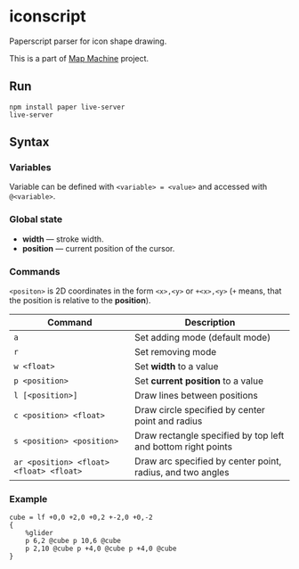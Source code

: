 # iconscript

Paperscript parser for icon shape drawing.

This is a part of [Map Machine](https://github.com/enzet/map-machine) project.

## Run

```shell
npm install paper live-server
live-server
```

## Syntax

### Variables

Variable can be defined with `<variable> = <value>` and accessed with
`@<variable>`.

### Global state

  - __width__ — stroke width.
  - __position__ — current position of the cursor.

### Commands

`<positon>` is 2D coordinates in the form `<x>,<y>` or `+<x>,<y>` (`+` means,
that the position is relative to the __position__).

| Command | Description |
|---|---|
| `a` | Set adding mode (default mode) |
| `r` | Set removing mode |
| `w <float>` | Set __width__ to a value |
| `p <position>` | Set __current position__ to a value |
| `l [<position>]` | Draw lines between positions |
| `c <position> <float>` | Draw circle specified by center point and radius |
| `s <position> <position>` | Draw rectangle specified by top left and bottom right points |
| `ar <position> <float> <float> <float>` | Draw arc specified by center point, radius, and two angles |

### Example

```
cube = lf +0,0 +2,0 +0,2 +-2,0 +0,-2
{
    %glider
    p 6,2 @cube p 10,6 @cube
    p 2,10 @cube p +4,0 @cube p +4,0 @cube
}
```